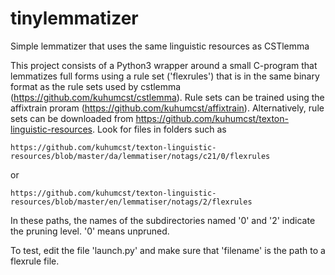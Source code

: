 # tinylemmatizer
Simple lemmatizer that uses the same linguistic resources as CSTlemma 

This project consists of a Python3 wrapper around a small C-program that lemmatizes full forms using a rule set ('flexrules') that is in the same binary format as the rule sets used by cstlemma (https://github.com/kuhumcst/cstlemma).
Rule sets can be trained using the affixtrain proram (https://github.com/kuhumcst/affixtrain). Alternatively, rule sets can be downloaded from https://github.com/kuhumcst/texton-linguistic-resources. Look for files in folders such as

    https://github.com/kuhumcst/texton-linguistic-resources/blob/master/da/lemmatiser/notags/c21/0/flexrules

or

    https://github.com/kuhumcst/texton-linguistic-resources/blob/master/en/lemmatiser/notags/2/flexrules

In these paths, the names of the subdirectories named '0' and '2' indicate the pruning level. '0' means unpruned.

To test, edit the file 'launch.py' and make sure that 'filename' is the path to a flexrule file.
